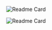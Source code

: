 ![Readme Card](https://readme.yuansheng1549.me/api?username=yuansheng1549&count_private=true&show_icons=true&theme=tokyonight)

![Readme Card](https://readme.yuansheng1549.me/api/wakatime?username=yuansheng1549&layout=compact&theme=tokyonight)
